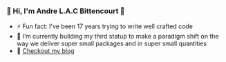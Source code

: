 ### 🚀 Hi, I'm Andre L.A.C Bittencourt 🚀

- ⚡ Fun fact: I've been 17 years trying to write well crafted code
- 🌱 I’m currently building my third statup to make a paradigm shift on the way we deliver super small packages and in super small quantities
- 📖 [Checkout my blog](https://thedeepthinkermovement.blogspot.com/)
<!--
**andrebit/andrebit** is a ✨ _special_ ✨ repository because its `README.md` (this file) appears on your GitHub profile.

Here are some ideas to get you started:

- 🔭 I’m currently working on ...
- 🌱 I’m currently learning ...
- 👯 I’m looking to collaborate on ...
- 🤔 I’m looking for help with ...
- 💬 Ask me about ...
- 📫 How to reach me: ...
- 😄 Pronouns: ...
- ⚡ Fun fact: ...
-->
